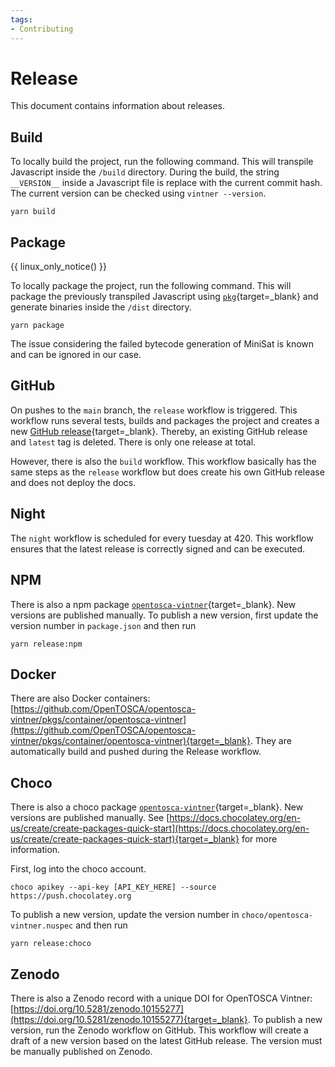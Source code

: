 ```yaml
---
tags:
- Contributing
---
```


# Release

This document contains information about releases.

## Build

To locally build the project, run the following command.
This will transpile Javascript inside the `/build` directory.
During the build, the string `__VERSION__` inside a Javascript file is replace with the current commit hash.
The current version can be checked using `vintner --version`.

```shell linenums="1"
yarn build
```

## Package

{{ linux_only_notice() }}

To locally package the project, run the following command.
This will package the previously transpiled Javascript using [`pkg`](https://github.com/vercel/pkg){target=_blank} and
generate binaries inside the `/dist` directory.

```shell linenums="1"
yarn package
```

The issue considering the failed bytecode generation of MiniSat is known and can be ignored in our case.

## GitHub

On pushes to the `main` branch, the `release` workflow is triggered.
This workflow runs several tests, builds and packages the project and creates a new [GitHub release](https://github.com/OpenTOSCA/opentosca-vintner/releases/tag/latest){target=_blank}.
Thereby, an existing GitHub release and `latest` tag is deleted.
There is only one release at total.

However, there is also the `build` workflow. 
This workflow basically has the same steps as the `release` workflow but does create his own GitHub release and does not deploy the docs.

## Night

The `night` workflow is scheduled for every tuesday at 420.
This workflow ensures that the latest release is correctly signed and can be executed.

## NPM

There is also a npm package [`opentosca-vintner`](https://www.npmjs.com/package/opentosca-vintner){target=_blank}.
New versions are published manually.
To publish a new version, first update the version number in `package.json` and then run

````shell linenums="1"
yarn release:npm
````

## Docker

There are also Docker containers: [https://github.com/OpenTOSCA/opentosca-vintner/pkgs/container/opentosca-vintner](https://github.com/OpenTOSCA/opentosca-vintner/pkgs/container/opentosca-vintner){target=_blank}.
They are automatically build and pushed during the Release workflow.

## Choco

There is also a choco package [`opentosca-vintner`](https://community.chocolatey.org/packages/opentosca-vintner){target=_blank}.
New versions are published manually.
See [https://docs.chocolatey.org/en-us/create/create-packages-quick-start](https://docs.chocolatey.org/en-us/create/create-packages-quick-start){target=_blank} for more information.

First, log into the choco account.

```shell linenums="1"
choco apikey --api-key [API_KEY_HERE] --source https://push.chocolatey.org
```

To publish a new version, update the version number in `choco/opentosca-vintner.nuspec` and then run

````shell linenums="1"
yarn release:choco
````

## Zenodo

There is also a Zenodo record with a unique DOI for OpenTOSCA Vintner: [https://doi.org/10.5281/zenodo.10155277](https://doi.org/10.5281/zenodo.10155277){target=_blank}.
To publish a new version, run the Zenodo workflow on GitHub.
This workflow will create a draft of a new version based on the latest GitHub release.
The version must be manually published on Zenodo.
